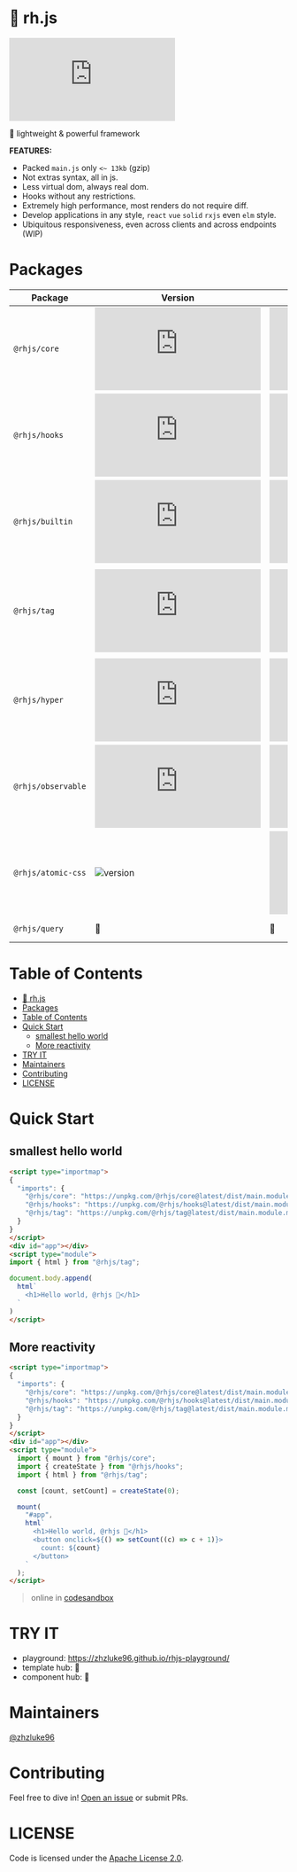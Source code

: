 # 🧩 rh.js

[![language](https://img.shields.io/github/languages/top/zhzluke96/rh.js)](https://github.com/zhzLuke96/rh.js)

🧩 lightweight & powerful framework

**FEATURES:**

- Packed `main.js` only `<~ 13kb` (gzip)
- Not extras syntax, all in js. 
- Less virtual dom, always real dom.
- Hooks without any restrictions.
- Extremely high performance, most renders do not require diff.
- Develop applications in any style, `react` `vue` `solid` `rxjs` even `elm` style.
- Ubiquitous responsiveness, even across clients and across endpoints (WIP)

# Packages
| Package | Version | Size | Description |
|---------|---------|------|-------------|
| `@rhjs/core`    | ![version](https://img.shields.io/github/package-json/v/zhzluke96/rh.js?filename=packages/core/package.json&color=blue) | ![size](https://img.badgesize.io/https:/unpkg.com/@rhjs/core@latest/dist/main.module.mjs?label=gzip/size&compression=gzip&style=plastic) | core code. |
| `@rhjs/hooks`     | ![version](https://img.shields.io/github/package-json/v/zhzluke96/rh.js?filename=packages/hooks/package.json&color=blue) | ![size](https://img.badgesize.io/https:/unpkg.com/@rhjs/hooks@latest/dist/main.module.mjs?label=gzip/size&compression=gzip&style=plastic) | hooks, such as `createEffect` `createState` ... |
| `@rhjs/builtin` | ![version](https://img.shields.io/github/package-json/v/zhzluke96/rh.js?filename=packages/builtin/package.json&color=blue) | ![size](https://img.badgesize.io/https:/unpkg.com/@rhjs/builtin@latest/dist/main.module.mjs?label=gzip/size&compression=gzip&style=plastic) | builtin function, such like `For` / `lazy` / `Portal`. |
| `@rhjs/tag`     | ![version](https://img.shields.io/github/package-json/v/zhzluke96/rh.js?filename=packages/tag/package.json&color=blue) | ![size](https://img.badgesize.io/https:/unpkg.com/@rhjs/tag@latest/dist/main.module.mjs?label=gzip/size&compression=gzip&style=plastic) | Some convenient-to-use template string tools, such like `html` / `raw` / `text`. |
| `@rhjs/hyper`     | ![version](https://img.shields.io/github/package-json/v/zhzluke96/rh.js?filename=packages/hyper/package.json&color=blue) | ![size](https://img.badgesize.io/https:/unpkg.com/@rhjs/hyper@latest/dist/main.module.mjs?label=gzip/size&compression=gzip&style=plastic) | Building components functionally. |
| `@rhjs/observable`     | ![version](https://img.shields.io/github/package-json/v/zhzluke96/rh.js?filename=packages/observable/package.json&color=blue) | ![size](https://img.badgesize.io/https:/unpkg.com/@rhjs/observable@latest/dist/main.module.mjs?label=gzip/size&compression=gzip&style=plastic) | Minimalist rxjs-like. |
| `@rhjs/atomic-css`     | ![version](https://img.shields.io/github/package-json/v/zhzluke96/rh-atomic-css?color=blue) | ![size](https://img.badgesize.io/https:/unpkg.com/@rhjs/atomic-css@latest/dist/main.module.mjs?label=gzip/size&compression=gzip&style=plastic) | tailwindcss runtime. |
| `@rhjs/query`     | 🚧 | 🚧 | Porting react-query. |

# Table of Contents

- [🧩 rh.js](#-rhjs)
- [Packages](#packages)
- [Table of Contents](#table-of-contents)
- [Quick Start](#quick-start)
  - [smallest hello world](#smallest-hello-world)
  - [More reactivity](#more-reactivity)
- [TRY IT](#try-it)
- [Maintainers](#maintainers)
- [Contributing](#contributing)
- [LICENSE](#license)

<a name="quick-start"></a>

# Quick Start
## smallest hello world
```html
<script type="importmap">
{
  "imports": {
    "@rhjs/core": "https://unpkg.com/@rhjs/core@latest/dist/main.module.mjs",
    "@rhjs/hooks": "https://unpkg.com/@rhjs/hooks@latest/dist/main.module.mjs",
    "@rhjs/tag": "https://unpkg.com/@rhjs/tag@latest/dist/main.module.mjs"
  }
}
</script>
<div id="app"></div>
<script type="module">
import { html } from "@rhjs/tag";

document.body.append(
  html`
    <h1>Hello world, @rhjs 🎉</h1>
  `
)
</script>
```

## More reactivity
```html
<script type="importmap">
{
  "imports": {
    "@rhjs/core": "https://unpkg.com/@rhjs/core@latest/dist/main.module.mjs",
    "@rhjs/hooks": "https://unpkg.com/@rhjs/hooks@latest/dist/main.module.mjs",
    "@rhjs/tag": "https://unpkg.com/@rhjs/tag@latest/dist/main.module.mjs"
  }
}
</script>
<div id="app"></div>
<script type="module">
  import { mount } from "@rhjs/core";
  import { createState } from "@rhjs/hooks";
  import { html } from "@rhjs/tag";

  const [count, setCount] = createState(0);

  mount(
    "#app",
    html`
      <h1>Hello world, @rhjs 🎉</h1>
      <button onclick=${() => setCount((c) => c + 1)}>
        count: ${count}
      </button>
    `
  );
</script>
```

> online in [codesandbox](https://codesandbox.io/p/sandbox/rh-js-hello-world-rw3kv4?file=%2Fsrc%2Findex.js)

# TRY IT
- playground: https://zhzluke96.github.io/rhjs-playground/
- template hub: 🚧
- component hub: 🚧

# Maintainers

[@zhzluke96](https://github.com/zhzLuke96)

# Contributing

Feel free to dive in! [Open an issue](https://github.com/zhzLuke96/rh.js/issues/new) or submit PRs.


# LICENSE

Code is licensed under the [Apache License 2.0](./LICENSE).
